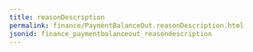 ```yaml
---
title: reasonDescription
permalink: finance/PaymentBalanceOut.reasonDescription.html
jsonid: finance_paymentbalanceout_reasondescription
---
```

